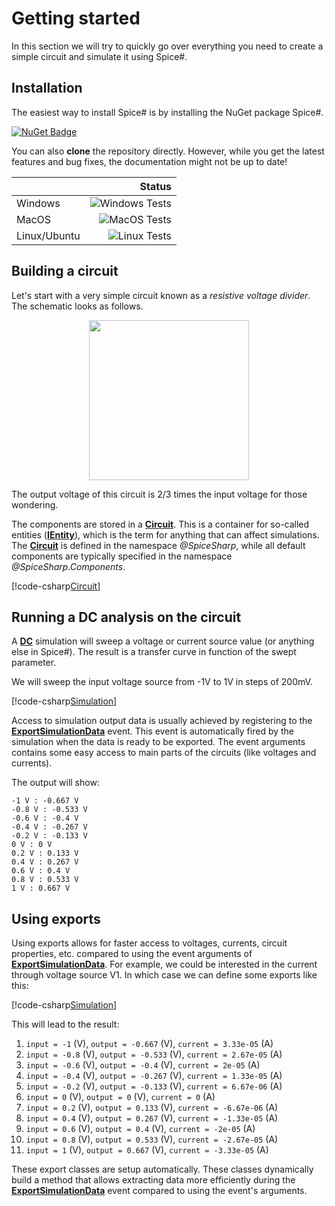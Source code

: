 # Getting started
In this section we will try to quickly go over everything you need to create a simple circuit and simulate it using Spice#.

## Installation

The easiest way to install Spice# is by installing the NuGet package Spice#.

[![NuGet Badge](https://buildstats.info/nuget/spicesharp)](https://www.nuget.org/packages/SpiceSharp/)

You can also **clone** the repository directly. However, while you get the latest features and bug fixes, the documentation might not be up to date!

|    | Status |
|:---|-------:|
| Windows | ![Windows Tests](https://github.com/SpiceSharp/SpiceSharp/workflows/Windows%20Tests/badge.svg) |
| MacOS | ![MacOS Tests](https://github.com/SpiceSharp/SpiceSharp/workflows/MacOS%20Tests/badge.svg) |
| Linux/Ubuntu | ![Linux Tests](https://github.com/SpiceSharp/SpiceSharp/workflows/Linux%20Tests/badge.svg) |

## Building a circuit
Let's start with a very simple circuit known as a *resistive voltage divider*. The schematic looks as follows.

<p align="center"><img src="images/example01.svg" width="256px" /></p>

The output voltage of this circuit is 2/3 times the input voltage for those wondering.

The components are stored in a **[Circuit](xref:SpiceSharp.Circuit)**. This is a container for so-called entities (**[IEntity](xref:SpiceSharp.Entities.IEntity)**), which is the term for anything that can affect simulations. The **[Circuit](xref:SpiceSharp.Circuit)** is defined in the namespace *@SpiceSharp*, while all default components are typically specified in the namespace *@SpiceSharp.Components*.

[!code-csharp[Circuit](../../SpiceSharpTest/BasicExampleTests.cs#example01_build)]

## Running a DC analysis on the circuit

A **[DC](xref:SpiceSharp.Simulations.DC)** simulation will sweep a voltage or current source value (or anything else in Spice#). The result is a transfer curve in function of the swept parameter.

We will sweep the input voltage source from -1V to 1V in steps of 200mV.

[!code-csharp[Simulation](../../SpiceSharpTest/BasicExampleTests.cs#example01_simulate)]

Access to simulation output data is usually achieved by registering to the **[ExportSimulationData](xref:SpiceSharp.Simulations.IEventfulSimulation#SpiceSharp_Simulations_IEventfulSimulation_ExportSimulationData)** event. This event is automatically fired by the simulation when the data is ready to be exported. The event arguments contains some easy access to main parts of the circuits (like voltages and currents).

The output will show:

```
-1 V : -0.667 V
-0.8 V : -0.533 V
-0.6 V : -0.4 V
-0.4 V : -0.267 V
-0.2 V : -0.133 V
0 V : 0 V
0.2 V : 0.133 V
0.4 V : 0.267 V
0.6 V : 0.4 V
0.8 V : 0.533 V
1 V : 0.667 V
```

## Using exports

Using exports allows for faster access to voltages, currents, circuit properties, etc. compared to using the event arguments of **[ExportSimulationData](xref:SpiceSharp.Simulations.IEventfulSimulation#SpiceSharp_Simulations_IEventfulSimulation_ExportSimulationData)**. For example, we could be interested in the current through voltage source V1. In which case we can define some exports like this:

[!code-csharp[Simulation](../../SpiceSharpTest/BasicExampleTests.cs#example01_simulate2)]

This will lead to the result:

1. `input = -1` (V), `output = -0.667` (V), `current = 3.33e-05` (A)
2. `input = -0.8` (V), `output = -0.533` (V), `current = 2.67e-05` (A)
3. `input = -0.6` (V), `output = -0.4` (V), `current = 2e-05` (A)
4. `input = -0.4` (V), `output = -0.267` (V), `current = 1.33e-05` (A)
5. `input = -0.2` (V), `output = -0.133` (V), `current = 6.67e-06` (A)
6. `input = 0` (V), `output = 0` (V), `current = 0` (A)
7. `input = 0.2` (V), `output = 0.133` (V), `current = -6.67e-06` (A)
8. `input = 0.4` (V), `output = 0.267` (V), `current = -1.33e-05` (A)
9. `input = 0.6` (V), `output = 0.4` (V), `current = -2e-05` (A)
10. `input = 0.8` (V), `output = 0.533` (V), `current = -2.67e-05` (A)
11. `input = 1` (V), `output = 0.667` (V), `current = -3.33e-05` (A)

These export classes are setup automatically. These classes dynamically build a method that allows extracting data more efficiently during the **[ExportSimulationData](xref:SpiceSharp.Simulations.IEventfulSimulation#SpiceSharp_Simulations_IEventfulSimulation_ExportSimulationData)** event compared to using the event's arguments.
